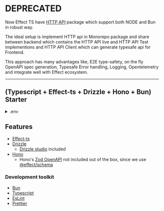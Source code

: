 # DEPRECATED
Now Effect TS have [HTTP API](https://github.com/Effect-TS/effect/tree/main/packages/platform) package which support both NODE and Bun in robust way.

The ideal setup is implement HTTP api in Monorepo package and share between backend which contains the HTTP API live and HTTP API Test implementions and HTTP API Client which can generate typesafe api for Frontend. 

This approach has many advantages like, E2E type-safety, on the fly OpenAPI spec generation, Typesafe Error handling, Logging, Opentelemetry and integrate well with Effect ecosystem.

--- 
## (Typescript + Effect-ts + Drizzle + Hono + Bun) Starter

<details>
<summary>.env</summary>

```.env
DB_URL=./path/to/sqlite/db
DB_DIALECT=sqlite         # dialect of the drizzle orm
```

</details>

<!-- ---  -->

## Features

- [Effect-ts](https://effect.website/) 
- [Drizzle](https://orm.drizzle.team/)
    - [Drizzle studio](https://orm.drizzle.team/drizzle-studio/overview) included
- [Hono](https://hono.dev/) 
    - Hono's [Zod OpenAPI](https://hono.dev/examples/zod-openapi) not included out of the box, since we use [@effect/schema](https://effect.website/docs/guides/schema/introduction)  

### Development toolkit

- [Bun](https://bun.sh/) 
- [Typescript](https://www.typescriptlang.org/)
- [EsLint](https://eslint.org/)
- [Prettier](https://prettier.io/)

